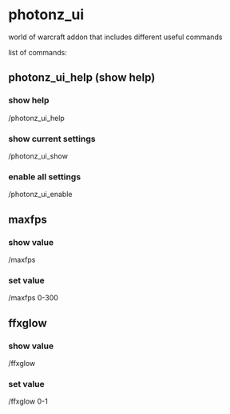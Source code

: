 # photonz_ui

world of warcraft addon that includes different useful commands

list of commands:

## photonz_ui_help (show help)
### show help
/photonz_ui_help
### show current settings
/photonz_ui_show 
### enable all settings
/photonz_ui_enable

## maxfps
### show value
/maxfps 
### set value
/maxfps 0-300

## ffxglow
### show value
/ffxglow
### set value
/ffxglow 0-1
